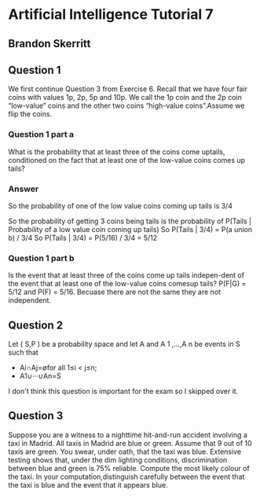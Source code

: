 # Artificial Intelligence Tutorial 7
## Brandon Skerritt

## Question 1
We first continue Question 3 from Exercise 6.  Recall that we have four fair coins with values 1p, 2p, 5p and 10p.  We call the 1p coin and the 2p coin “low-value” coins and the other two coins “high-value coins”.Assume we flip the coins.

### Question 1 part a
What is the probability that at least three of the coins come uptails,  conditioned on the fact that at least one of the low-value coins comes up tails?

### Answer
So the probability of one of the low value coins coming up tails is 3/4

So the probability of getting 3 coins being tails is the probability of P(Tails | Probability of a low value coin coming up tails)
So P(Tails | 3/4) = P(a union b) / 3/4
So P(Tails | 3/4) = P(5/16) / 3/4 = 5/12


### Question 1 part b
Is the event that at least three of the coins come up tails indepen-dent of the event that at least one of the low-value coins comesup tails?
P(F|G) = 5/12 and P(F) = 5/16. Becuase there are not the same they are not independent.

## Question 2
Let ( S,P ) be a probability space and let A and A 1 ,...,A n be events in S such that
* Ai∩Aj=∅for all 1≤i < j≤n;
* A1∪···∪An=S

I don't think this question is important for the exam so I skipped over it.

## Question 3
Suppose you are a witness to a nighttime hit-and-run accident involving a taxi in Madrid.  All taxis in Madrid are blue or green.  Assume that  9  out  of  10  taxis  are  green.   You  swear,  under  oath,  that  the taxi was blue.  Extensive testing shows that,  under the dim lighting conditions, discrimination between blue and green is 75% reliable. Compute  the  most  likely  colour  of  the  taxi.   In  your  computation,distinguish carefully between the event that the taxi is blue and the event that it appears blue.
